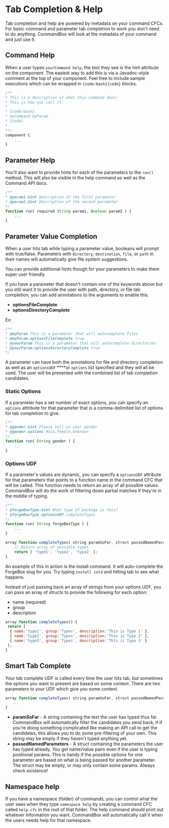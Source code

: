# Tab Completion & Help

Tab completion and help are powered by metadata on your command CFCs. For basic command and parameter tab completion to work you don't need to do anything. CommandBox will look at the metadata of your command and just use it.

## Command Help

When a user types `yourCommand help`, the text they see is the hint attribute on the component. The easiest way to add this is via a Javadoc-style comment at the top of your component. Feel free to include sample executions which can be wrapped in `{code:bash}{code}` blocks.

```javascript
/**
* This is a description of what this command does!
* This is how you call it:
*
* {code:bash}
* myCommand myParam
* {code} 
* 
**/
component {
    ...
}
```

## Parameter Help

You'll also want to provide hints for each of the parameters to the `run()` method. This will also be visible in the help command as well as the Command API docs.

```javascript
/**
* @param1.hint Description of the first parameter
* @param2.hint Description of the second parameter
*/
function run( required String param1, Boolean param2 ) {
    ...
}
```

## Parameter Value Completion

When a user hits tab while typing a parameter value, booleans will prompt with true/false. Parameters with `directory`, `destination`, `file`, or `path` in their names will automatically give file system suggestions.

You can provide additional hints though for your parameters to make them super user friendly.

If you have a parameter that doesn't contain one of the keywords above but you still want it to provide the user with path, directory, or file tab completion, you can add annotations to the arguments to enable this.  

* **optionsFileComplete**
* **optionsDirectoryComplete**

Ex:

```javascript
/**
* @myParam This is a parameter that will autocomplete files
* @myParam.optionsFileComplete true
* @yourParam This is a parameter that will autocomplete directories
* @yourParam.optionsDirectoryComplete true
*/
```

A parameter can have both the annotations for file and directory completion as well as an `optionsUDF` ****or `options` list specified and they will all be used.  The user will be presented with the combined list of tab completion candidates.

### Static Options

If a parameter has a set number of exact options, you can specify an `options` attribute for that parameter that is a comma-delimited list of options for tab completion to give.

```javascript
/**
* @gender.hint Please tell us your gender
* @gender.options Male,Female,Unknown
*/
function run( String gender ) {
    ...
}
```

### Options UDF

If a parameter's values are dynamic, you can specify a `optionsUDF` attribute for that parameters that points to a function name in the command CFC that will be called. This function needs to return an array of all possible values. CommandBox will do the work of filtering down partial matches if they're in the middle of typing.

```javascript
/**
* @forgeBoxType.hint What type of package is this?
* @forgeBoxType.optionsUDF completeTypes
*/
function run( String forgeBoxType ) {
    ...
}

array function completeTypes( string paramSoFar, struct passedNamedParameters ) {
    // Return array of possible types
    return [ 'type1', 'type2', 'type2' ];
}
```

An example of this in action is the install command. It will auto-complete the ForgeBox slug for you. Try typing `install cold` and hitting tab to see what happens.

Instead of just passing back an array of strings from your options UDF, you can pass an array of structs to provide the following for each option:

* name \(required\)
* group
* description

```javascript
array function completeTypes() {
 return [
  { name:'type1', group:'Types', description:'This is Type 1' },
  { name:'type2', group:'Types', description:'This is Type 2' },
  { name:'type3', group:'Types', description:'This is Type 3' }
 ];
}
```

## Smart Tab Complete

Your tab complete UDF is called every time the user hits tab, but sometimes the options you want to present are based on some context.  There are two parameters to your UDF which give you some context.

```javascript
array function completeTypes( string paramSoFar, struct passedNamedParameters ) {
   ...
}
```

* **paramSoFar** - A string containing the text the user has typed thus far.  CommandBox will automatically filter the candidates you send back, if if you're doing something complicated like making an API call to get the candidates, this allows you to do some pre-filtering of your own.  This string may be empty if they haven't typed anything yet.
* **passedNamedParameters** - A struct containing the parameters the user has typed already.  You get name/value pairs even if the user is typing positional params.  This is handy if the possible options for one parameter are based on what is being passed for another parameter.  The struct may be empty, or may only contain some params.  Always check existence!

## Namespace help

If you have a namespace \(folder\) of commands, you can control what the user sees when they type `namespace help` by creating a command CFC called `help.cfc` in the root of that folder. The help command should print out whatever information you want. CommandBox will automatically call it when the users needs help for that namespace.


